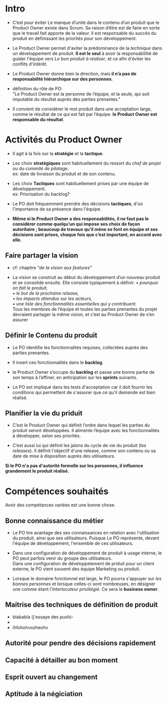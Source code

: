 # Intro  
- C’est pour éviter Le manque d’unité dans le contenu d’un produit que le Product Owner existe dans Scrum. Sa raison d’être est de faire en sorte que le travail fait apporte de la valeur. Il est responsable du succès du produit en définissant les priorités pour son développement.

- Le Product Owner permet d'aviter la prédominance de la *technique* dans un développement de produit. **Il est le seul** à avoir la responsablilité de guider l'équipe vers *Le bon produit à réaliser*, et ce afin d'éviter les conflits d'intérêt.  
- Le Product Owner donne bien la direction, mais **il n’a pas de responsabilité hiérarchique sur des personnes**. 
- définition du rôle de PO:  
"Le Product Owner est la personne de l’équipe, et la seule, qui soit imputable du résultat auprès des parties prenantes." 
- Il convient de considérer le mot produit dans une acceptation large, comme le résultat de ce qui est fait par l’équipe. **le Product Owner est responsable du résultat**.

# Activités du Product Owner
- Il agit à la fois sur la **stratégie** et la **tactique**.  

- Les choix **stratégiques** sont habituellement du ressort du *chef de projet* ou du *commité de pilotage*.  
ex: date de livraison du produit et de son contenu. 
- Les choix **Tactiques** sont habituellement prises par une équipe de développement.  
ex: Priorisation du backlog? 
- Le PO doit fréquemment prendre des décisions **tactiques**, d'où l'importance de sa présence dans l'équipe.  
-  **Même si le Product Owner a des responsabilités, il ne faut pas le considérer comme quelqu’un qui impose ses choix de façon autoritaire ; beaucoup de travaux qu’il mène se font en équipe et ses décisions sont prises, chaque fois que c’est important, en accord avec elle.**  

## Faire partager la vision  
- cf: chapitre *"de la vision aux features"*  

- La vision se construit au début du développement d’un nouveau produit et se consolide ensuite. Elle consiste typiquement à définir:
*• pourquoi on fait le produit,  
• le but de la prochaine release,  
• les impacts attendus sur les acteurs,  
• une liste des fonctionnalités essentielles qui y contribuent.*  
Tous les membres de l’équipe et toutes les parties prenantes du projet devraient partager la même vision, et c’est au Product Owner de s’en assurer

## Définir le Contenu du produit 
- Le PO identifie les fonctionnalités requises, collectées auprès des parties prenantes. 

- Il insert ces fonctionnalités dans le **backlog**. 
- le Product Owner s’occupe du **backlog** et passe une bonne partie de son temps à l’affiner, en anticipation sur les **sprints** suivants.
- Le PO est impliqué dans les tests d'acceptation car il doit fournir les conditions qui permettent de s'assurer que ce qu'il demande est bien réalisé. 

## Planifier la vie du priduit 
- C’est le Product Owner qui définit l’ordre dans lequel les parties du produit seront développées. Il alimente l’équipe avec les fonctionnalités à développer, selon ses priorités.

- C’est aussi lui qui définit les jalons du cycle de vie du produit (*les releases*). Il définit l'objectif d'une release, comme son contenu ou sa date de mise à disposition auprès des utilisateurs. 

**Si le PO n'a pas d'autorité formelle sur les personnes, il influence grandement le produit réalisé.** 

# Compétences souhaités 
Avoir des compétances variées est une bonne chose. 

## Bonne connaissance du métier 
- Le PO tire avantage des ses connaissances en relation avec l'utilisation du produit, ainsi que ses utilisateurs. Puisque Le PO représente, devant l'équipe de développement, l'ensemble de ces utilisateurs.

- Dans une configuration de développement de produit à usage interne, le PO peut parfois venir du groupe des utilisateurs.  
Dans une configuration de développelement de priduit pour un client externe, le PO vient souvent des équipe Marketing ou produit. 
- Lorsque le domaine fonctionnel est large, le PO pourra s'appuyer sur *les bonnes personnes* et lorsque celles-ci sont nombreuses, en désigner une comme étant *l'interlocuteur priviliégié*. Ce sera le **business owner**.

## Maitrise des techniques de définition de produit 
- blababla (j'essaye des push)-
- 
- ihfohohvozheohv
## Autorité pour pendre des décisions rapidement 
## Capacité à détailler au bon moment 
## Esprit ouvert au changement 
## Aptitude à la négiciation  

